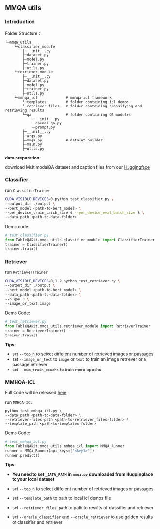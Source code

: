 ## MMQA utils



### Introduction

Folder Structure：

```
└─mmqa_utils
    └─classifier_module
    	├─__init__.py
    	├─dataset.py
    	├─model.py
    	├─trainer.py
    	├─utils.py
    └─retriever_module
    	├─__init__.py
    	├─dataset.py
    	├─model.py
    	├─trainer.py
    	├─utils.py
    └─mmhqa_icl             # mmhqa-icl framework
        └─templates         # folder containing icl demos
        └─retriever_files   # folder containing classifying and retrieving results
        └─qa				# folder containing QA modules
        	├─__init__.py
        	├─openai_qa.py
        	├─prompt.py
	    ├─__init__.py
    	├─args.py
    	├─mmqa.py           # dataset builder
    	├─main.py
    	├─utils.py
```



**data preparation:**

download MultimodalQA dataset and caption files from our [Huggingface](https://huggingface.co/datasets/TableQAKit/MMQA/tree/main)



### Classifier

run  `ClassifierTrainer` 

```bash
CUDA_VISIBLE_DEVICES=0 python test_classifier.py \
--output_dir ./output \
--bert_model <path-to-bert_model> \
--per_device_train_batch_size 4 --per_device_eval_batch_size 8 \
--data_path <path-to-data-folder>
```



Demo code:

```python
# test_classifier.py
from TableQAKit.mmqa_utils.classifier_module import ClassifierTrainer
trainer = ClassifierTrainer()
trainer.train()
```



### Retriever

run  `RetrieverTrainer` 

```bash
CUDA_VISIBLE_DEVICES=0,1,2 python test_retriever.py \
--output_dir ./output \
--bert_model <path-to-bert_model> \
--data_path <path-to-data-folder> \
--n_gpu 3 \
--image_or_text image
```



Demo Code:

```python
# test_retriever.py
from TableQAKit.mmqa_utils.retriever_module import RetrieverTrainer
trainer = RetrieverTrainer()
trainer.train()
```



**Tips:**

- set `--top_n` to select different number of retrieved images or passages
- set `--image_or_text` to `image` or `text` to train an image retriever or a passage retriever
- set `--num_train_epochs` to train more epochs



### MMHQA-ICL

Full Code will be released [here](https://github.com/NeosKnight233/MMHQA-ICL).



run `MMHQA-ICL`

```
python test_mmhqa_icl.py \
--data_path <path-to-data-folder> \
--retriever-files-path <path-to-retriever_files-folder> \
--template_path <path-to-templates-folder>
```



Demo Code:

```python
# test_mmhqa_icl.py
from TableQAKit.mmqa_utils.mmhqa_icl import MMQA_Runner
runner = MMQA_Runner(api_keys=['<key1>'])
runner.predict()
```



**Tips:**

- **You need to set `_DATA_PATH` in `mmqa.py` downloaded from [Huggingface](https://huggingface.co/datasets/TableQAKit/MMQA/tree/main) to your local dataset** 

- set `--top_n` to select different number of retrieved images or passages
- set `--template_path` to path to local icl demos file
- set `--retriever_files_path` to path to results of classifier and retriever
- set `--oracle_classifier` and `--oracle_retriever` to use golden results of classifier and retriever
